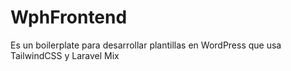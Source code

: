 # WphFrontend
Es un boilerplate para desarrollar plantillas en WordPress que usa TailwindCSS y Laravel Mix 
